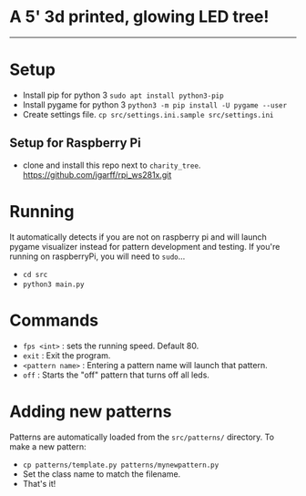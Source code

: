 # A 5' 3d printed, glowing LED tree!

-----------------------

# Setup
- Install pip for python 3 `sudo apt install python3-pip`
- Install pygame for python 3 `python3 -m pip install -U pygame --user`
- Create settings file. `cp src/settings.ini.sample src/settings.ini`

## Setup for Raspberry Pi
- clone and install this repo next to `charity_tree`. https://github.com/jgarff/rpi_ws281x.git


# Running
It automatically detects if you are not on raspberry pi and will launch
pygame visualizer instead for pattern development and testing. 
If you're running on raspberryPi, you will need to `sudo`...

- `cd src`
- `python3 main.py`


# Commands
- `fps <int>` : sets the running speed. Default 80.
- `exit` : Exit the program.
- `<pattern name>` : Entering a pattern name will launch that pattern.
- `off` : Starts the "off" pattern that turns off all leds.


# Adding new patterns
Patterns are automatically loaded from the `src/patterns/` directory.
To make a new pattern:
- `cp patterns/template.py patterns/mynewpattern.py`
- Set the class name to match the filename.
- That's it!
